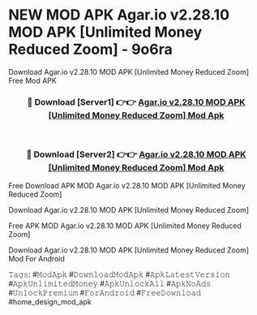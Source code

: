 # NEW MOD APK Agar.io v2.28.10 MOD APK [Unlimited Money Reduced Zoom] - 9o6ra
Download Agar.io v2.28.10 MOD APK [Unlimited Money Reduced Zoom] Free Mod APK

<div align="center">
<h3>🔴 Download [Server1] 👉👉 <a href="https://apk-comot.site?title=Agar.io_v2.28.10_MOD_APK_[Unlimited_Money_Reduced_Zoom]">Agar.io v2.28.10 MOD APK [Unlimited Money Reduced Zoom] Mod Apk</a></h3><br>

<h3>🔴 Download [Server2] 👉👉 <a href="https://apk-comot.site?title=Agar.io_v2.28.10_MOD_APK_[Unlimited_Money_Reduced_Zoom]">Agar.io v2.28.10 MOD APK [Unlimited Money Reduced Zoom] Mod Apk</a></h3>
</div>


Free Download APK MOD Agar.io v2.28.10 MOD APK [Unlimited Money Reduced Zoom]

Download Agar.io v2.28.10 MOD APK [Unlimited Money Reduced Zoom] 

Free APK MOD Agar.io v2.28.10 MOD APK [Unlimited Money Reduced Zoom] 

Download Agar.io v2.28.10 MOD APK [Unlimited Money Reduced Zoom] Mod For Android

𝚃𝚊𝚐𝚜: #𝙼𝚘𝚍𝙰𝚙𝚔 #𝙳𝚘𝚠𝚗𝚕𝚘𝚊𝚍𝙼𝚘𝚍𝙰𝚙𝚔 #𝙰𝚙𝚔𝙻𝚊𝚝𝚎𝚜𝚝𝚅𝚎𝚛𝚜𝚒𝚘𝚗 #𝙰𝚙𝚔𝚄𝚗𝚕𝚒𝚖𝚒𝚝𝚎𝚍𝙼𝚘𝚗𝚎𝚢 #𝙰𝚙𝚔𝚄𝚗𝚕𝚘𝚌𝚔𝙰𝚕𝚕 #𝙰𝚙𝚔𝙽𝚘𝙰𝚍𝚜 #𝚄𝚗𝚕𝚘𝚌𝚔𝙿𝚛𝚎𝚖𝚒𝚞𝚖 #𝙵𝚘𝚛𝙰𝚗𝚍𝚛𝚘𝚒𝚍 #𝙵𝚛𝚎𝚎𝙳𝚘𝚠𝚗𝚕𝚘𝚊𝚍 #home_design_mod_apk
